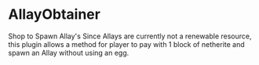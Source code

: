 # AllayObtainer
Shop to Spawn Allay's
Since Allays are currently not a renewable resource, this plugin allows a method for player to pay with 1 block of netherite and spawn an Allay without using an egg.
